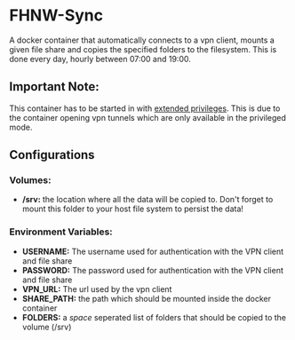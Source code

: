 # FHNW-Sync
A docker container that automatically connects to a vpn client, mounts a given file share and copies the specified folders to the filesystem. This is done every day, hourly between 07:00 and 19:00.

## Important Note:
This container has to be started in with [extended privileges](https://docs.docker.com/engine/reference/run/#runtime-privilege-and-linux-capabilities). This is due to the container opening vpn tunnels which are only available in the privileged mode.

## Configurations
### Volumes:
- **/srv:** the location where all the data will be copied to. Don't forget to mount this folder to your host file system to persist the data!

### Environment Variables:
- **USERNAME:** The username used for authentication with the VPN client and file share 
- **PASSWORD:** The password used for authentication with the VPN client and file share
- **VPN_URL:** The url used by the vpn client
- **SHARE_PATH:** the path which should be mounted inside the docker container
- **FOLDERS:** a _space_ seperated list of folders that should be copied to the volume (/srv)
